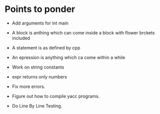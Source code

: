 # Points to ponder

+ Add arguments for int main 
+ A block is anthing which can come inside a block with flower brckets included
+ A statement is as defined by cpp
+ An epression is anything which ca come within a while
+ Work on string constants
+ expr returns only numbers

+ Fix more errors.
+ Figure out how to compile yacc programs.
+ Do Line By Line Testing.